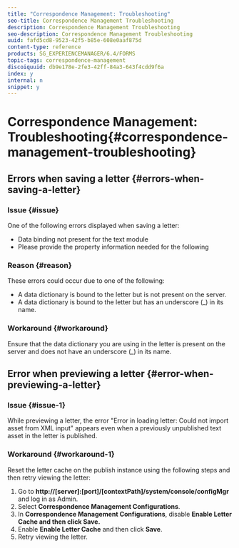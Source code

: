 ```yaml
---
title: "Correspondence Management: Troubleshooting"
seo-title: Correspondence Management Troubleshooting
description: Correspondence Management Troubleshooting
seo-description: Correspondence Management Troubleshooting
uuid: fafd5cd8-9523-42f5-b85e-608e0aaf875d
content-type: reference
products: SG_EXPERIENCEMANAGER/6.4/FORMS
topic-tags: correspondence-management
discoiquuid: db9e178e-2fe3-42ff-84a3-643f4cdd9f6a
index: y
internal: n
snippet: y
---
```


# Correspondence Management: Troubleshooting{#correspondence-management-troubleshooting}

## Errors when saving a letter {#errors-when-saving-a-letter}

### Issue {#issue}

One of the following errors displayed when saving a letter:

* Data binding not present for the text module
* Please provide the property information needed for the following

### Reason {#reason}

These errors could occur due to one of the following:

* A data dictionary is bound to the letter but is not present on the server. 
* A data dictionary is bound to the letter but has an underscore (_) in its name.

### Workaround {#workaround}

Ensure that the data dictionary you are using in the letter is present on the server and does not have an underscore (_) in its name.

## Error when previewing a letter {#error-when-previewing-a-letter}

### Issue {#issue-1}

While previewing a letter, the error "Error in loading letter: Could not import asset from XML input" appears even when a previously unpublished text asset in the letter is published.

### Workaround {#workaround-1}

Reset the letter cache on the publish instance using the following steps and then retry viewing the letter:

1. Go to **http://[server]:[port]/[contextPath]/system/console/configMgr** and log in as Admin.
1. Select **Correspondence Management Configurations**.
1. In **Correspondence Management Configurations**, disable **Enable Letter Cache **and then click** Save.**
1. Enable **Enable Letter Cache** and then click **Save**.
1. Retry viewing the letter.

